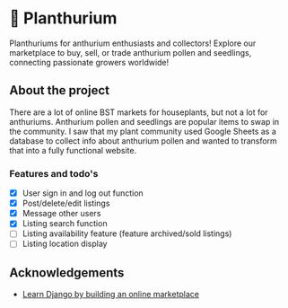 # 🌿 Planthurium
Planthuriums for anthurium enthusiasts and collectors! Explore our marketplace to buy, sell, or trade anthurium pollen and seedlings, connecting passionate growers worldwide!

## About the project
There are a lot of online BST markets for houseplants, but not a lot for anthuriums. Anthurium pollen and seedlings are popular items to swap in the community. I saw that my plant community used Google Sheets as a database to collect info about anthurium pollen and wanted to transform that into a fully functional website. 

### Features and todo's

- [x] User sign in and log out function
- [x] Post/delete/edit listings 
- [x] Message other users 
- [x] Listing search function
- [ ] Listing availability feature (feature archived/sold listings)
- [ ] Listing location display 

## Acknowledgements 
* [Learn Django by building an online marketplace](https://www.youtube.com/watch?v=ZxMB6Njs3ck&t=6001s)